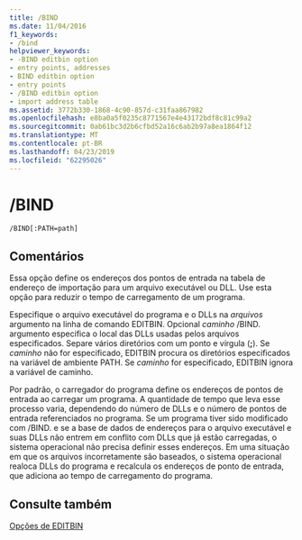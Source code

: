 ```yaml
---
title: /BIND
ms.date: 11/04/2016
f1_keywords:
- /bind
helpviewer_keywords:
- -BIND editbin option
- entry points, addresses
- BIND editbin option
- entry points
- /BIND editbin option
- import address table
ms.assetid: 3772b330-1868-4c90-857d-c31faa867982
ms.openlocfilehash: e8ba0a5f0235c8771567e4e43172bdf8c81c99a2
ms.sourcegitcommit: 0ab61bc3d2b6cfbd52a16c6ab2b97a8ea1864f12
ms.translationtype: MT
ms.contentlocale: pt-BR
ms.lasthandoff: 04/23/2019
ms.locfileid: "62295026"
---
```

# <a name="bind"></a>/BIND

```
/BIND[:PATH=path]
```

## <a name="remarks"></a>Comentários

Essa opção define os endereços dos pontos de entrada na tabela de endereço de importação para um arquivo executável ou DLL. Use esta opção para reduzir o tempo de carregamento de um programa.

Especifique o arquivo executável do programa e o DLLs na *arquivos* argumento na linha de comando EDITBIN. Opcional *caminho* /BIND. argumento especifica o local das DLLs usadas pelos arquivos especificados. Separe vários diretórios com um ponto e vírgula (**;**). Se *caminho* não for especificado, EDITBIN procura os diretórios especificados na variável de ambiente PATH. Se *caminho* for especificado, EDITBIN ignora a variável de caminho.

Por padrão, o carregador do programa define os endereços de pontos de entrada ao carregar um programa. A quantidade de tempo que leva esse processo varia, dependendo do número de DLLs e o número de pontos de entrada referenciados no programa. Se um programa tiver sido modificado com /BIND. e se a base de dados de endereços para o arquivo executável e suas DLLs não entrem em conflito com DLLs que já estão carregadas, o sistema operacional não precisa definir esses endereços. Em uma situação em que os arquivos incorretamente são baseados, o sistema operacional realoca DLLs do programa e recalcula os endereços de ponto de entrada, que adiciona ao tempo de carregamento do programa.

## <a name="see-also"></a>Consulte também

[Opções de EDITBIN](editbin-options.md)
